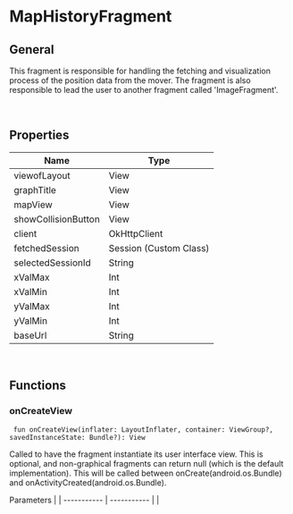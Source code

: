 # MapHistoryFragment

## General
This fragment is responsible for handling the fetching and visualization process of the position data from the mover. The fragment is also responsible to lead the user to another fragment called 'ImageFragment'.

<br>

## Properties
| Name | Type |
| ----------- | ----------- |
| viewofLayout | View |
| graphTitle | View | 
| mapView | View | 
| showCollisionButton | View |
| client | OkHttpClient |
| fetchedSession | Session (Custom Class) | 
| selectedSessionId | String | 
| xValMax | Int | 
| xValMin | Int | 
| yValMax | Int | 
| yValMin | Int | 
| baseUrl | String | 

<br>

## Functions
### onCreateView
```
 fun onCreateView(inflater: LayoutInflater, container: ViewGroup?, savedInstanceState: Bundle?): View 
```
Called to have the fragment instantiate its user interface view. This is optional, and non-graphical fragments can return null (which is the default implementation). This will be called between onCreate(android.os.Bundle) and onActivityCreated(android.os.Bundle).

Parameters | 
| ----------- | ----------- | 
| 





